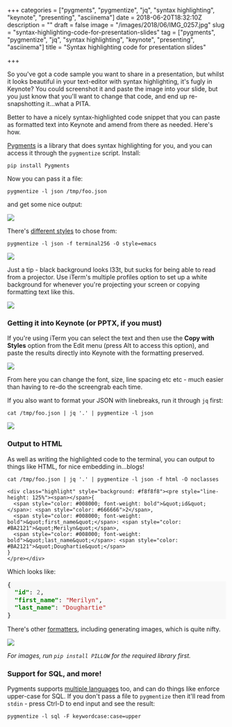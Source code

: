 +++
categories = ["pygments", "pygmentize", "jq", "syntax highlighting", "keynote", "presenting", "asciinema"]
date = 2018-06-20T18:32:10Z
description = ""
draft = false
image = "/images/2018/06/IMG_0257.jpg"
slug = "syntax-highlighting-code-for-presentation-slides"
tag = ["pygments", "pygmentize", "jq", "syntax highlighting", "keynote", "presenting", "asciinema"]
title = "Syntax highlighting code for presentation slides"

+++

So you've got a code sample you want to share in a presentation, but whilst it looks beautiful in your text-editor with syntax highlighting, it's fugly in Keynote? You could screenshot it and paste the image into your slide, but you just know that you'll want to change that code, and end up re-snapshotting it…what a PITA. 

Better to have a nicely syntax-highlighted code snippet that you can paste as formatted text into Keynote and amend from there as needed. Here's how. 

[Pygments](http://pygments.org/) is a library that does syntax highlighting for you, and you can access it through the `pygmentize` script. Install: 

    pip install Pygments

Now you can pass it a file: 

    pygmentize -l json /tmp/foo.json

and get some nice output: 

![](/images/2018/06/2018-06-20_17-25-43.png)

There's [different styles](https://help.farbox.com/pygments.html) to chose from: 

    pygmentize -l json -f terminal256 -O style=emacs

![](/images/2018/06/2018-06-20_17-26-37.png)

Just a tip - black background looks l33t, but sucks for being able to read from a projector. Use iTerm's multiple profiles option to set up a white background for whenever you're projecting your screen or copying formatting text like this. 

![](/images/2018/06/2018-06-20_17-28-31.png)

### Getting it into Keynote (or PPTX, if you must)

If you're using iTerm you can select the text and then use the **Copy with Styles** option from the Edit menu (press Alt to access this option), and paste the results directly into Keynote with the formatting preserved. 

![](/images/2018/06/2018-06-20_17-29-25.png)

From here you can change the font, size, line spacing etc etc - much easier than having to re-do the screengrab each time. 

If you also want to format your JSON with linebreaks, run it through `jq` first: 

    cat /tmp/foo.json | jq '.' | pygmentize -l json

![](/images/2018/06/2018-06-20_20-09-22.png)

### Output to HTML 

As well as writing the highlighted code to the terminal, you can output to things like HTML, for nice embedding in…blogs!

    cat /tmp/foo.json | jq '.' | pygmentize -l json -f html -O noclasses

```
<div class="highlight" style="background: #f8f8f8"><pre style="line-height: 125%"><span></span>{
  <span style="color: #008000; font-weight: bold">&quot;id&quot;</span>: <span style="color: #666666">2</span>,
  <span style="color: #008000; font-weight: bold">&quot;first_name&quot;</span>: <span style="color: #BA2121">&quot;Merilyn&quot;</span>,
  <span style="color: #008000; font-weight: bold">&quot;last_name&quot;</span>: <span style="color: #BA2121">&quot;Doughartie&quot;</span>
}
</pre></div>
```

Which looks like: 

<div class="highlight" style="background: #f8f8f8"><pre style="line-height: 125%"><span></span>{
  <span style="color: #008000; font-weight: bold">&quot;id&quot;</span>: <span style="color: #666666">2</span>,
  <span style="color: #008000; font-weight: bold">&quot;first_name&quot;</span>: <span style="color: #BA2121">&quot;Merilyn&quot;</span>,
  <span style="color: #008000; font-weight: bold">&quot;last_name&quot;</span>: <span style="color: #BA2121">&quot;Doughartie&quot;</span>
}
</pre></div>

There's other [formatters](http://pygments.org/docs/formatters/), including generating images, which is quite nifty.  

![](/images/2018/06/json.png)

_For images, run `pip install PILLOW` for the required library first._

### Support for SQL, and more!

Pygments supports [multiple languages](http://pygments.org/languages/) too, and can do things like enforce upper-case for SQL. If you don't pass a file to `pygmentize` then it'll read from `stdin` - press Ctrl-D to end input and see the result: 

    pygmentize -l sql -F keywordcase:case=upper

<script src="https://asciinema.org/a/xH1Wy06DDMtKw0wUbhUsgFSAJ.js" id="asciicast-xH1Wy06DDMtKw0wUbhUsgFSAJ" async></script>

